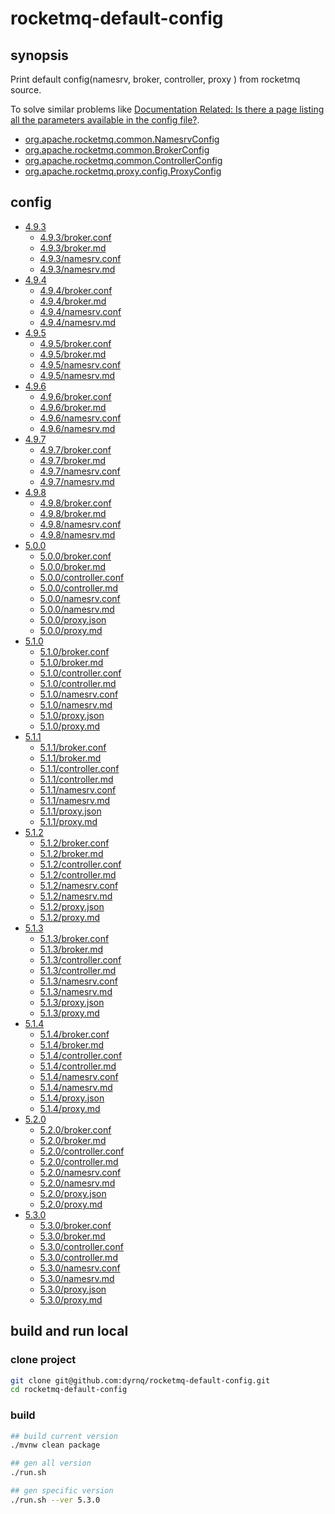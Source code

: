 # rocketmq-default-config

## synopsis
Print default config(namesrv, broker, controller, proxy ) from rocketmq source. 

To solve similar problems like [Documentation Related: Is there a page listing all the parameters available in the config file?](https://github.com/apache/rocketmq/issues/8775).

- [org.apache.rocketmq.common.NamesrvConfig](https://github.com/apache/rocketmq/blob/rocketmq-all-5.3.0/common/src/main/java/org/apache/rocketmq/common/namesrv/NamesrvConfig.java)
- [org.apache.rocketmq.common.BrokerConfig](https://github.com/apache/rocketmq/blob/rocketmq-all-5.3.0/common/src/main/java/org/apache/rocketmq/common/BrokerConfig.java)
- [org.apache.rocketmq.common.ControllerConfig](https://github.com/apache/rocketmq/blob/rocketmq-all-5.3.0/common/src/main/java/org/apache/rocketmq/common/ControllerConfig.java)
- [org.apache.rocketmq.proxy.config.ProxyConfig](https://github.com/apache/rocketmq/blob/rocketmq-all-5.3.0/proxy/src/main/java/org/apache/rocketmq/proxy/config/ProxyConfig.java)


## config

<!-- TOC -->
- [4.9.3](#4-9-3)
  - [4.9.3/broker.conf](4.9.3/broker.conf)
  - [4.9.3/broker.md](4.9.3/broker.md)
  - [4.9.3/namesrv.conf](4.9.3/namesrv.conf)
  - [4.9.3/namesrv.md](4.9.3/namesrv.md)
- [4.9.4](#4-9-4)
  - [4.9.4/broker.conf](4.9.4/broker.conf)
  - [4.9.4/broker.md](4.9.4/broker.md)
  - [4.9.4/namesrv.conf](4.9.4/namesrv.conf)
  - [4.9.4/namesrv.md](4.9.4/namesrv.md)
- [4.9.5](#4-9-5)
  - [4.9.5/broker.conf](4.9.5/broker.conf)
  - [4.9.5/broker.md](4.9.5/broker.md)
  - [4.9.5/namesrv.conf](4.9.5/namesrv.conf)
  - [4.9.5/namesrv.md](4.9.5/namesrv.md)
- [4.9.6](#4-9-6)
  - [4.9.6/broker.conf](4.9.6/broker.conf)
  - [4.9.6/broker.md](4.9.6/broker.md)
  - [4.9.6/namesrv.conf](4.9.6/namesrv.conf)
  - [4.9.6/namesrv.md](4.9.6/namesrv.md)
- [4.9.7](#4-9-7)
  - [4.9.7/broker.conf](4.9.7/broker.conf)
  - [4.9.7/broker.md](4.9.7/broker.md)
  - [4.9.7/namesrv.conf](4.9.7/namesrv.conf)
  - [4.9.7/namesrv.md](4.9.7/namesrv.md)
- [4.9.8](#4-9-8)
  - [4.9.8/broker.conf](4.9.8/broker.conf)
  - [4.9.8/broker.md](4.9.8/broker.md)
  - [4.9.8/namesrv.conf](4.9.8/namesrv.conf)
  - [4.9.8/namesrv.md](4.9.8/namesrv.md)
- [5.0.0](#5-0-0)
  - [5.0.0/broker.conf](5.0.0/broker.conf)
  - [5.0.0/broker.md](5.0.0/broker.md)
  - [5.0.0/controller.conf](5.0.0/controller.conf)
  - [5.0.0/controller.md](5.0.0/controller.md)
  - [5.0.0/namesrv.conf](5.0.0/namesrv.conf)
  - [5.0.0/namesrv.md](5.0.0/namesrv.md)
  - [5.0.0/proxy.json](5.0.0/proxy.json)
  - [5.0.0/proxy.md](5.0.0/proxy.md)
- [5.1.0](#5-1-0)
  - [5.1.0/broker.conf](5.1.0/broker.conf)
  - [5.1.0/broker.md](5.1.0/broker.md)
  - [5.1.0/controller.conf](5.1.0/controller.conf)
  - [5.1.0/controller.md](5.1.0/controller.md)
  - [5.1.0/namesrv.conf](5.1.0/namesrv.conf)
  - [5.1.0/namesrv.md](5.1.0/namesrv.md)
  - [5.1.0/proxy.json](5.1.0/proxy.json)
  - [5.1.0/proxy.md](5.1.0/proxy.md)
- [5.1.1](#5-1-1)
  - [5.1.1/broker.conf](5.1.1/broker.conf)
  - [5.1.1/broker.md](5.1.1/broker.md)
  - [5.1.1/controller.conf](5.1.1/controller.conf)
  - [5.1.1/controller.md](5.1.1/controller.md)
  - [5.1.1/namesrv.conf](5.1.1/namesrv.conf)
  - [5.1.1/namesrv.md](5.1.1/namesrv.md)
  - [5.1.1/proxy.json](5.1.1/proxy.json)
  - [5.1.1/proxy.md](5.1.1/proxy.md)
- [5.1.2](#5-1-2)
  - [5.1.2/broker.conf](5.1.2/broker.conf)
  - [5.1.2/broker.md](5.1.2/broker.md)
  - [5.1.2/controller.conf](5.1.2/controller.conf)
  - [5.1.2/controller.md](5.1.2/controller.md)
  - [5.1.2/namesrv.conf](5.1.2/namesrv.conf)
  - [5.1.2/namesrv.md](5.1.2/namesrv.md)
  - [5.1.2/proxy.json](5.1.2/proxy.json)
  - [5.1.2/proxy.md](5.1.2/proxy.md)
- [5.1.3](#5-1-3)
  - [5.1.3/broker.conf](5.1.3/broker.conf)
  - [5.1.3/broker.md](5.1.3/broker.md)
  - [5.1.3/controller.conf](5.1.3/controller.conf)
  - [5.1.3/controller.md](5.1.3/controller.md)
  - [5.1.3/namesrv.conf](5.1.3/namesrv.conf)
  - [5.1.3/namesrv.md](5.1.3/namesrv.md)
  - [5.1.3/proxy.json](5.1.3/proxy.json)
  - [5.1.3/proxy.md](5.1.3/proxy.md)
- [5.1.4](#5-1-4)
  - [5.1.4/broker.conf](5.1.4/broker.conf)
  - [5.1.4/broker.md](5.1.4/broker.md)
  - [5.1.4/controller.conf](5.1.4/controller.conf)
  - [5.1.4/controller.md](5.1.4/controller.md)
  - [5.1.4/namesrv.conf](5.1.4/namesrv.conf)
  - [5.1.4/namesrv.md](5.1.4/namesrv.md)
  - [5.1.4/proxy.json](5.1.4/proxy.json)
  - [5.1.4/proxy.md](5.1.4/proxy.md)
- [5.2.0](#5-2-0)
  - [5.2.0/broker.conf](5.2.0/broker.conf)
  - [5.2.0/broker.md](5.2.0/broker.md)
  - [5.2.0/controller.conf](5.2.0/controller.conf)
  - [5.2.0/controller.md](5.2.0/controller.md)
  - [5.2.0/namesrv.conf](5.2.0/namesrv.conf)
  - [5.2.0/namesrv.md](5.2.0/namesrv.md)
  - [5.2.0/proxy.json](5.2.0/proxy.json)
  - [5.2.0/proxy.md](5.2.0/proxy.md)
- [5.3.0](#5-3-0)
  - [5.3.0/broker.conf](5.3.0/broker.conf)
  - [5.3.0/broker.md](5.3.0/broker.md)
  - [5.3.0/controller.conf](5.3.0/controller.conf)
  - [5.3.0/controller.md](5.3.0/controller.md)
  - [5.3.0/namesrv.conf](5.3.0/namesrv.conf)
  - [5.3.0/namesrv.md](5.3.0/namesrv.md)
  - [5.3.0/proxy.json](5.3.0/proxy.json)
  - [5.3.0/proxy.md](5.3.0/proxy.md)
<!-- /TOC -->

## build and run local

### clone project

```bash
git clone git@github.com:dyrnq/rocketmq-default-config.git
cd rocketmq-default-config
```

### build

```bash
## build current version
./mvnw clean package

## gen all version
./run.sh

## gen specific version
./run.sh --ver 5.3.0

```